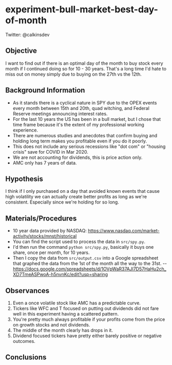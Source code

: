 # experiment-bull-market-best-day-of-month

Twitter: @calkinsdev

## Objective

I want to find out if there is an optimal day of the month to buy stock every month if I continued doing so for 10 - 30 years.  That's a long time I'd hate to miss out on money simply due to buying on the 27th vs the 12th.

## Background Information

- As it stands there is a cyclical nature in SPY due to the OPEX events every month between 15th and 20th, quad witching, and Federal Reserve meetings announcing interest rates.
- For the last 10 years the US has been in a bull market, but I chose that time frame because it's the extent of my professional working experience.
- There are numerous studies and anecdotes that confirm buying and holding long term makes you profitable even if you do it poorly.
- This does not include any serious recessions like "dot com" or "housing crisis" save for COVID in Mar 2020.
- We are not accounting for dividends, this is price action only.
- AMC only has 7 years of data.

## Hypothesis

I think if I only purchased on a day that avoided known events that cause high volatility we can actually create better profits as long as we're consistent.  Especially since we're holding for so long.

## Materials/Procedures 

- 10 year data provided by NASDAQ: https://www.nasdaq.com/market-activity/stocks/mnst/historical 
- You can find the script used to process the data in `src/spy.py`.
- I'd then run the command `python src/spy.py`, basically it buys one share, once per month, for 10 years.
- Then I copy the data from `src/output.csv` into a Google spreadsheet that graphed the data from the 1st of the month all the way to the 31st.
-- https://docs.google.com/spreadsheets/d/1OVpWaR37AJl7D57HaHu2ch_XD7TmeASPwoA-h5nvnKc/edit?usp=sharing

## Observances

1. Even a once volatile stock like AMC has a predictable curve.
1. Tickers like WFC and T focused on putting out dividends did not fare well in this experiment having a scattered pattern.
1. You're pretty much always profitable if your profits come from the price on growth stocks and not dividends.
1. The middle of the month clearly has drops in it.
1. Dividend focused tickers have pretty either barely positive or negative outcomes.

## Conclusions